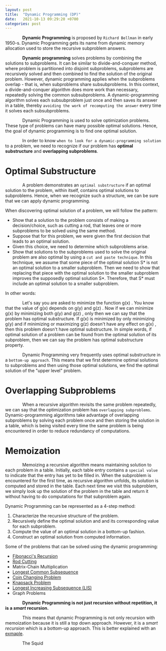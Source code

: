 ```yaml
---
layout: post
title:  "Dynamic Programming (DP)"
date:   2021-10-13 09:29:20 +0700
categories: post
---
```


&nbsp;&nbsp;&nbsp;&nbsp;&nbsp;&nbsp;&nbsp;&nbsp;&nbsp;&nbsp;&nbsp;&nbsp;&nbsp;
**Dynamic Programming** is proposed by `Richard Bellman` in early 1950-s. Dynamic Programming gets its name from dynamic memory allocation used to store the recursive subproblem answers.

&nbsp;&nbsp;&nbsp;&nbsp;&nbsp;&nbsp;&nbsp;&nbsp;&nbsp;&nbsp;&nbsp;&nbsp;&nbsp;
**Dynamic programming** solves problems by combining the solutions to subproblems. It can be similar to divide-and-conquer method, where problem is partitioned into disjoint subproblems, subproblems are recursively solved and then combined to find the solution of the original problem. However, dynamic programming applies when the subproblems overlap - that is, when subproblems share subsubproblems. In this context, a divide-and-conquer algorithm does more
work than necessary, repeatedly solving the common subsubproblems. A dynamic-programming algorithm solves each subsubproblem just once and then saves its answer in a table, thereby `avoiding the work of recomputing the answer` every time it solves each subsubproblems.

&nbsp;&nbsp;&nbsp;&nbsp;&nbsp;&nbsp;&nbsp;&nbsp;&nbsp;&nbsp;&nbsp;&nbsp;&nbsp;
Dynamic Programming is used to solve optimization problems. These type of problems can have many possible optimal solutions. Hence, the goal of dynamic programming is to find one optimal solution. 


&nbsp;&nbsp;&nbsp;&nbsp;&nbsp;&nbsp;&nbsp;&nbsp;&nbsp;&nbsp;&nbsp;&nbsp;&nbsp;
In order to know `when to look for a dynamic-programming solution` to a problem, we need to recognize if our problem has **optimal substructure** and **overlapping subproblems**. 

# Optimal Substructure

&nbsp;&nbsp;&nbsp;&nbsp;&nbsp;&nbsp;&nbsp;&nbsp;&nbsp;&nbsp;&nbsp;&nbsp;&nbsp;
A problem demonstrates an `optimal substructure` if an optimal solution to the problem, within itself, contains optimal solutions to subproblems. Hence, when we recognize such a structure, we can be sure that we can apply dynamic programming.

When discovering optimal solution of a problem, we will follow the pattern:
  - Show that a solution to the problem consists of making a decision/choice, such as cutting a rod, that leaves one or more subproblems to be solved using the same method.
  - Suppose that for this problem, we were given the first decision that leads to an optimal solution.
  - Given this choice, we need to determine which subproblems arise.
  - Show that solutions to the subproblems used to solve the original problem are also optimal by using a `cut and paste technique`. In this technique, we assume that some piece of the optimal solution S* is not an optimal solution to a smaller subproblem. Then we need to show that replacing that piece with the optimal
solution to the smaller subproblem improves the supposedly optimal solution S*. Therefore, that S* must include an optimal solution to a smaller subproblem.

In other words:

&nbsp;&nbsp;&nbsp;&nbsp;&nbsp;&nbsp;&nbsp;&nbsp;&nbsp;&nbsp;&nbsp;&nbsp;&nbsp;
Let's say you are asked to minimize the function g(x) . You know that the value of g(x) depends on g(y) and g(z) . Now if we can minimize g(x) by minimizing both g(y) and g(z) , only then we can say that the problem has optimal substructure. If g(x) is minimized by only minimizing g(y) and if minimizing or maximizing g(z) doesn't have any effect on g(x) , then this problem doesn't have optimal substructure. In simple words, if optimal solution of a problem can be found from the optimal solution of its subproblem, then we can say the problem has optimal substructure property.

&nbsp;&nbsp;&nbsp;&nbsp;&nbsp;&nbsp;&nbsp;&nbsp;&nbsp;&nbsp;&nbsp;&nbsp;&nbsp;
Dynamic Programming very frequently uses optimal substructure in a `bottom-up approach`. This means that we first determine optimal solutions to subproblems and then using those optimal solutions, we find the optimal solution of the "upper level" problem. 

# Overlapping Subproblems

&nbsp;&nbsp;&nbsp;&nbsp;&nbsp;&nbsp;&nbsp;&nbsp;&nbsp;&nbsp;&nbsp;&nbsp;&nbsp;
When a recursive algorithm revisits the same problem repeatedly, we can say that the optimization problem has `overlapping subproblems`. Dynamic-programming algorithms take advantage of overlapping subproblems by solving each problem once and then storing the solution in a table, which is being visited every time the same problem is being encountered in order to reduce redundancy of computations.

# Memoization

&nbsp;&nbsp;&nbsp;&nbsp;&nbsp;&nbsp;&nbsp;&nbsp;&nbsp;&nbsp;&nbsp;&nbsp;&nbsp;
Memoizing a recursive algorithm means maintaining solution to each problem in a table. Initially, each table entry contains a `special value` to indicate that the entry has yet to be filled in. When the subproblem is encountered for the first time, as recursive algorithm unfolds, its solution is computed and stored in the table. Each next time we visit this subproblem, we simply look up the solution of the problem in the table and return it without having to do computations for that subproblem again.  

Dynamic Programming can be represented as a 4-step method:
  1. Characterize the recursive structure of the problem.
  2. Recursively define the optimal solution and and its corresponding value for each subproblem.
  3. Compute the value of an optimal solution in a bottom-up fashion.
  4. Construct an optimal solution from computed information.

Some of the problems that can be solved using the dynamic programming:
  - [Fibonacci's Recursion](https://nikolaandro.github.io/fibonacci-sequence-dynamic-programming/)
  - [Rod Cutting](https://nikolaandro.github.io/rod-cutting-dynamic-programming/)
  - Matrix-Chain Multiplication
  - [Longest Common Subsequence](https://nikolaandro.github.io/longest-common-subsequence-dynamic-programming/)
  - [Coin Changing Problem](https://nikolaandro.github.io/coin-change-dynamic-programming/)
  - [Knapsack Problem](https://nikolaandro.github.io/knapsack-problem-dynamic-programming/)
  - [Longest Increasing Subsequence (LIS)](https://nikolaandro.github.io/longest-increasing-subsequence-dynamic-programming/)
  - Graph Problems

&nbsp;&nbsp;&nbsp;&nbsp;&nbsp;&nbsp;&nbsp;&nbsp;&nbsp;&nbsp;&nbsp;&nbsp;&nbsp;
**Dynamic Programming is not just recursion without repetition, it is a *smart* recursion.**


&nbsp;&nbsp;&nbsp;&nbsp;&nbsp;&nbsp;&nbsp;&nbsp;&nbsp;&nbsp;&nbsp;&nbsp;&nbsp;
This means that dynamic Programming is not only recursion with memoization because it is still a top down approach. However, it is a *smart recursion* which is a bottom-up approach. This is better explained with an [exmaple](https://nikolaandro.github.io/rod-cutting-dynamic-programming/).


&nbsp;&nbsp;&nbsp;&nbsp;&nbsp;&nbsp;&nbsp;&nbsp;&nbsp;&nbsp;&nbsp;&nbsp;&nbsp;
The Squid
